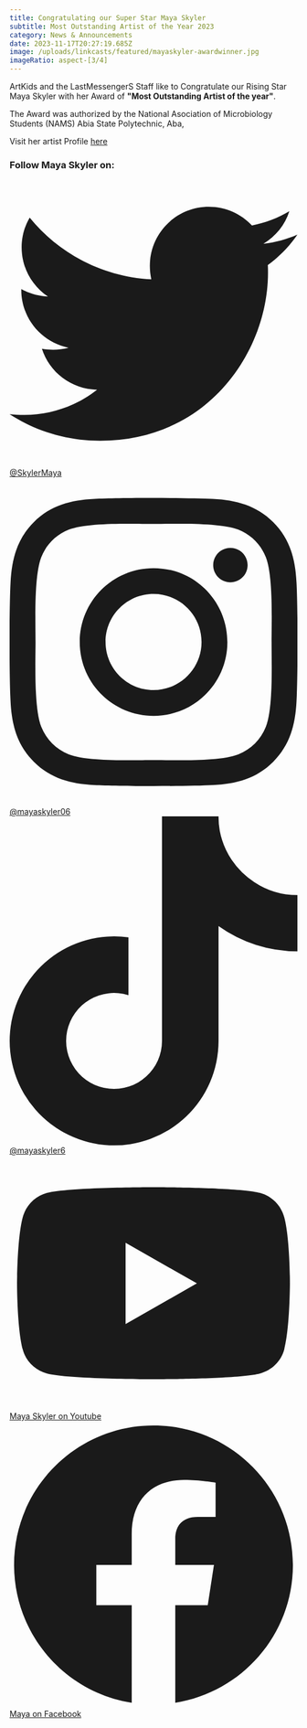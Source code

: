 ```yaml
---
title: Congratulating our Super Star Maya Skyler
subtitle: Most Outstanding Artist of the Year 2023
category: News & Announcements
date: 2023-11-17T20:27:19.685Z
image: /uploads/linkcasts/featured/mayaskyler-awardwinner.jpg
imageRatio: aspect-[3/4]
---
```

ArtKids and the LastMessengerS Staff like to Congratulate our Rising Star Maya Skyler with her Award of **"Most Outstanding Artist of the year"**.

The Award was authorized by the National Asociation of Microbiology Students (NAMS) Abia State Polytechnic, Aba,

Visit her artist Profile [here](/artists/maya-skyler)

<footer class="bg-black/60 text-xl font-bold mt-12"><h3 class="p-4">Follow Maya Skyler on:</h3> <div class="flex flex-col $media.media.find(track => track.artist == title)?.align_items}"><a class="button has-text-twitter px-3 py-1 m-0 w-11/12" href="https://twitter.com/SkylerMaya" target="_blank" rel="nofollow noopener noreferrer" title="Maya Skyler's Twitter page"><div class="flex align-items-center"><span class="mr-4"><svg class="h-5 w-5 m-auto" fill="currentColor" xmlns="http://www.w3.org/2000/svg" viewBox="0 0 512 512"><path d="M459.37 151.716c.325 4.548.325 9.097.325 13.645 0 138.72-105.583 298.558-298.558 298.558-59.452 0-114.68-17.219-161.137-47.106 8.447.974 16.568 1.299 25.34 1.299 49.055 0 94.213-16.568 130.274-44.832-46.132-.975-84.792-31.188-98.112-72.772 6.498.974 12.995 1.624 19.818 1.624 9.421 0 18.843-1.3 27.614-3.573-48.081-9.747-84.143-51.98-84.143-102.985v-1.299c13.969 7.797 30.214 12.67 47.431 13.319-28.264-18.843-46.781-51.005-46.781-87.391 0-19.492 5.197-37.36 14.294-52.954 51.655 63.675 129.3 105.258 216.365 109.807-1.624-7.797-2.599-15.918-2.599-24.04 0-57.828 46.782-104.934 104.934-104.934 30.213 0 57.502 12.67 76.67 33.137 23.715-4.548 46.456-13.32 66.599-25.34-7.798 24.366-24.366 44.833-46.132 57.827 21.117-2.273 41.584-8.122 60.426-16.243-14.292 20.791-32.161 39.308-52.628 54.253z"></path></svg></span>
                        @SkylerMaya</div></a> <a class="button has-text-instagram px-3 py-1 m-0 w-11/12" href="https://www.instagram.com/mayaskyler06" target="_blank" rel="nofollow noopener noreferrer" title="Maya Skyler's Instagram page"><div class="flex align-items-center"><span class="mr-4"><svg class="h-5 w-5 m-auto" fill="currentColor" xmlns="http://www.w3.org/2000/svg" viewBox="0 0 448 512"><path d="M224.1 141c-63.6 0-114.9 51.3-114.9 114.9s51.3 114.9 114.9 114.9S339 319.5 339 255.9 287.7 141 224.1 141zm0 189.6c-41.1 0-74.7-33.5-74.7-74.7s33.5-74.7 74.7-74.7 74.7 33.5 74.7 74.7-33.6 74.7-74.7 74.7zm146.4-194.3c0 14.9-12 26.8-26.8 26.8-14.9 0-26.8-12-26.8-26.8s12-26.8 26.8-26.8 26.8 12 26.8 26.8zm76.1 27.2c-1.7-35.9-9.9-67.7-36.2-93.9-26.2-26.2-58-34.4-93.9-36.2-37-2.1-147.9-2.1-184.9 0-35.8 1.7-67.6 9.9-93.9 36.1s-34.4 58-36.2 93.9c-2.1 37-2.1 147.9 0 184.9 1.7 35.9 9.9 67.7 36.2 93.9s58 34.4 93.9 36.2c37 2.1 147.9 2.1 184.9 0 35.9-1.7 67.7-9.9 93.9-36.2 26.2-26.2 34.4-58 36.2-93.9 2.1-37 2.1-147.8 0-184.8zM398.8 388c-7.8 19.6-22.9 34.7-42.6 42.6-29.5 11.7-99.5 9-132.1 9s-102.7 2.6-132.1-9c-19.6-7.8-34.7-22.9-42.6-42.6-11.7-29.5-9-99.5-9-132.1s-2.6-102.7 9-132.1c7.8-19.6 22.9-34.7 42.6-42.6 29.5-11.7 99.5-9 132.1-9s102.7-2.6 132.1 9c19.6 7.8 34.7 22.9 42.6 42.6 11.7 29.5 9 99.5 9 132.1s2.7 102.7-9 132.1z"></path></svg></span>
                        @mayaskyler06</div></a> <a class="button has-text-tiktok px-3 py-1 m-0 w-11/12" href="https://www.tiktok.com/mayaskyler6" target="_blank" rel="nofollow noopener noreferrer" title="Maya Skyler's TikTok Handle"><div class="flex align-items-center"><span class="mr-4"><svg class="h-5 w-5 m-auto" fill="currentColor" xmlns="http://www.w3.org/2000/svg" viewBox="0 0 448 512"><path d="M448,209.91a210.06,210.06,0,0,1-122.77-39.25V349.38A162.55,162.55,0,1,1,185,188.31V278.2a74.62,74.62,0,1,0,52.23,71.18V0l88,0a121.18,121.18,0,0,0,1.86,22.17h0A122.18,122.18,0,0,0,381,102.39a121.43,121.43,0,0,0,67,20.14Z"></path></svg></span>
                        @mayaskyler6</div></a>  <a class="button has-text-youtube px-3 py-1 m-0 w-11/12" href="https://www.youtube.com/channel/UCKgEppfS58h_yFv0ZuJLOMQ" target="_blank" rel="nofollow noopener noreferrer" title="Maya Skyler's Youtube page"><div class="flex align-items-center"><span class="mr-4"><svg class="h-5 w-5 m-auto" fill="currentColor" xmlns="http://www.w3.org/2000/svg" viewBox="0 0 576 512"><path d="M549.655 124.083c-6.281-23.65-24.787-42.276-48.284-48.597C458.781 64 288 64 288 64S117.22 64 74.629 75.486c-23.497 6.322-42.003 24.947-48.284 48.597-11.412 42.867-11.412 132.305-11.412 132.305s0 89.438 11.412 132.305c6.281 23.65 24.787 41.5 48.284 47.821C117.22 448 288 448 288 448s170.78 0 213.371-11.486c23.497-6.321 42.003-24.171 48.284-47.821 11.412-42.867 11.412-132.305 11.412-132.305s0-89.438-11.412-132.305zm-317.51 213.508V175.185l142.739 81.205-142.739 81.201z"></path></svg></span> Maya Skyler on Youtube</div></a> <a class="button has-text-facebook px-3 py-1 m-0 w-11/12" href="https://www.facebook.com/profile.php?id=100087553265384" target="_blank" rel="nofollow noopener noreferrer" title="Maya Skyler's Facebook page"><div class="flex align-items-center"><span class="mr-4"><svg class="h-5 w-5 m-auto" fill="currentColor" xmlns="http://www.w3.org/2000/svg" viewBox="0 0 512 512"><path d="M504 256C504 119 393 8 256 8S8 119 8 256c0 123.78 90.69 226.38 209.25 245V327.69h-63V256h63v-54.64c0-62.15 37-96.48 93.67-96.48 27.14 0 55.52 4.84 55.52 4.84v61h-31.28c-30.8 0-40.41 19.12-40.41 38.73V256h68.78l-11 71.69h-57.78V501C413.31 482.38 504 379.78 504 256z"></path></svg></span>
                        Maya on Facebook</div></a> </div></footer>